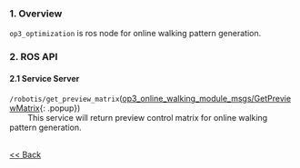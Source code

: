 ### 1. Overview  
`op3_optimization` is ros node for online walking pattern generation.  

### 2. ROS API
#### 2.1 Service Server  
`/robotis/get_preview_matrix`([op3_online_walking_module_msgs/GetPreviewMatrix]{: .popup})  
&emsp;&emsp; This service will return preview control matrix for online walking pattern generation.  

<br>[&lt;&lt; Back](ROBOTIS-OP3.md)

[op3_online_walking_module_msgs/GetPreviewMatrix]:/docs/en/popup/op3_GetPreviewMatrix.srv/
